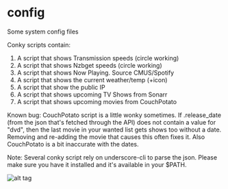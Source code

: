 # config
Some system config files

Conky scripts contain:
 1. A script that shows Transmission speeds (circle working)
 2. A script that shows Nzbget speeds (circle working)
 3. A script that shows Now Playing. Source CMUS/Spotify
 4. A script that shows the current weather/temp (+icon)
 5. A script that show the public IP
 6. A script that shows upcoming TV Shows from Sonarr
 7. A script that shows upcoming movies from CouchPotato

Known bug: CouchPotato script is a little wonky sometimes. If .release_date (from the json that's fetched through the API) does not contain a value for "dvd", then the last movie in your wanted list gets shows too without a date. Removing and re-adding the movie that causes this often fixes it. Also CouchPotato is a bit inaccurate with the dates.

Note: Several conky script rely on underscore-cli to parse the json. Please make sure you have it installed and it's available in your $PATH.

![alt tag](http://i.imgur.com/DjU5Rfu.png)
